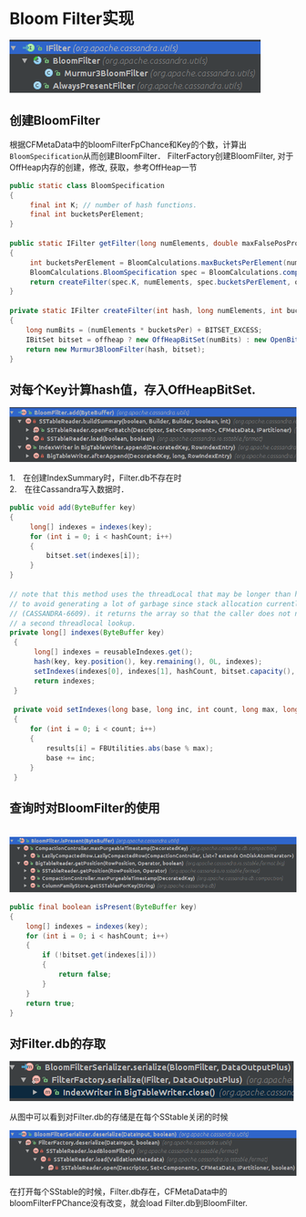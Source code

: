 # Bloom Filter实现

![Bloom Filter 类结构图](images/bloomfilter_hierarchy.png)

## 创建BloomFilter
根据CFMetaData中的bloomFilterFpChance和Key的个数，计算出`BloomSpecification`从而创建BloomFilter． FilterFactory创建BloomFilter, 对于OffHeap内存的创建，修改, 获取，参考OffHeap一节

 ```java
 public static class BloomSpecification
 {
      final int K; // number of hash functions.
      final int bucketsPerElement;
 }

 public static IFilter getFilter(long numElements, double maxFalsePosProbability, boolean offheap)
 {
      int bucketsPerElement = BloomCalculations.maxBucketsPerElement(numElements);
      BloomCalculations.BloomSpecification spec = BloomCalculations.computeBloomSpec(bucketsPerE  lement, maxFalsePosProbability);
      return createFilter(spec.K, numElements, spec.bucketsPerElement, offheap);
 }

 private static IFilter createFilter(int hash, long numElements, int bucketsPer, boolean offheap)
 {
     long numBits = (numElements * bucketsPer) + BITSET_EXCESS;
     IBitSet bitset = offheap ? new OffHeapBitSet(numBits) : new OpenBitSet(numBits);
     return new Murmur3BloomFilter(hash, bitset);
 }
 ```
 ## 对每个Key计算hash值，存入OffHeapBitSet.

 ![BloomFilter add callstack](images/BloomFilterAddCallStack.png)

1.　在创建IndexSummary时，Filter.db不存在时<br/>
2.　在往Cassandra写入数据时．

 ```java
 public void add(ByteBuffer key)
 {
      long[] indexes = indexes(key);
      for (int i = 0; i < hashCount; i++)
      {
          bitset.set(indexes[i]);
      }
 }

 // note that this method uses the threadLocal that may be longer than hashCount
 // to avoid generating a lot of garbage since stack allocation currently does not support stores
 // (CASSANDRA-6609). it returns the array so that the caller does not need to perform
 // a second threadlocal lookup.
 private long[] indexes(ByteBuffer key)
  {
       long[] indexes = reusableIndexes.get();
       hash(key, key.position(), key.remaining(), 0L, indexes);
       setIndexes(indexes[0], indexes[1], hashCount, bitset.capacity(), indexes);
       return indexes;
  }

  private void setIndexes(long base, long inc, int count, long max, long[] results)
  {
      for (int i = 0; i < count; i++)
      {
          results[i] = FBUtilities.abs(base % max);
          base += inc;
      }
  }
  ```
## 查询时对BloomFilter的使用

　![BloomFilter ispresent callstack](images/BloomFilterPresentCallStack.png)

 ```java
 public final boolean isPresent(ByteBuffer key)
 {
     long[] indexes = indexes(key);
     for (int i = 0; i < hashCount; i++)
     {
         if (!bitset.get(indexes[i]))
         {
             return false;
         }
     }
     return true;
 }
```
## 对Filter.db的存取
![BloomFilter serialize](images/BloomFilterSerializeStack.png)

从图中可以看到对Filter.db的存储是在每个SStable关闭的时候

![BloomFilter serialize](images/BloomFilterDescrializeStack.png)

在打开每个SStable的时候，Filter.db存在，CFMetaData中的bloomFilterFPChance没有改变，就会load Filter.db到BloomFilter.












